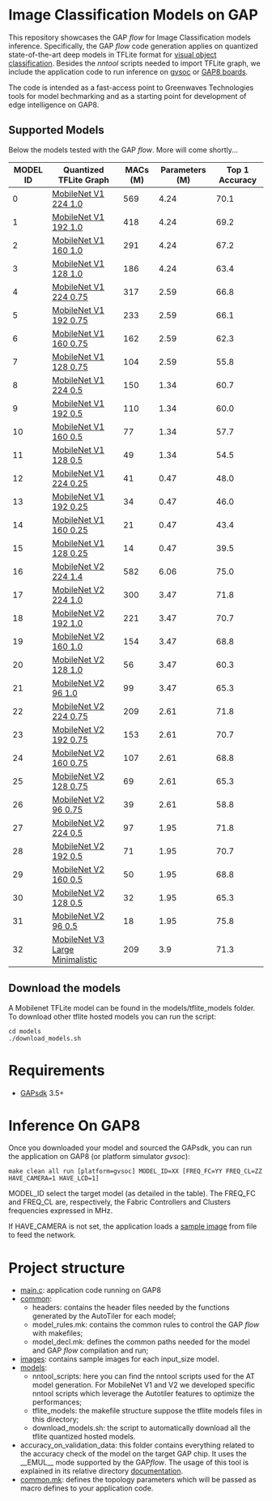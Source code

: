 # Image Classification Models on GAP

This repository showcases the GAP *flow* for Image Classification models inference. 
Specifically, the GAP *flow* code generation applies on quantized state-of-the-art deep models in TFLite format for [visual object classification](https://www.tensorflow.org/lite/guide/hosted_models).
Besides the *nntool* scripts needed to import TFLite graph, we include the application code to run inference on [gvsoc](https://greenwaves-technologies.com/gvsoc-the-full-system-simulator-for-profiling-gap-applications/) or [GAP8 boards](https://greenwaves-technologies.com/store/).

The code is intended as a fast-access point to Greenwaves Technologies tools for model bechmarking and as a starting point for development of edge intelligence on GAP8.


## Supported Models
Below the models tested with the GAP *flow*. More will come shortly...


| MODEL ID | Quantized TFLite Graph | MACs (M) | Parameters (M) | Top 1 Accuracy |
|-----|------------------------|----------|----------------|----------------|
| 0        |[MobileNet V1 224 1.0](http://download.tensorflow.org/models/mobilenet_v1_2018_08_02/mobilenet_v1_1.0_224_quant.tgz)  | 569 | 4.24 | 70.1 | 
| 1        |[MobileNet V1 192 1.0](http://download.tensorflow.org/models/mobilenet_v1_2018_08_02/mobilenet_v1_1.0_192_quant.tgz)  | 418 | 4.24 | 69.2 | 
| 2        |[MobileNet V1 160 1.0](http://download.tensorflow.org/models/mobilenet_v1_2018_08_02/mobilenet_v1_1.0_160_quant.tgz)  | 291 | 4.24 | 67.2 | 
| 3        |[MobileNet V1 128 1.0](http://download.tensorflow.org/models/mobilenet_v1_2018_08_02/mobilenet_v1_1.0_128_quant.tgz)  | 186 | 4.24 | 63.4 | 
| 4        |[MobileNet V1 224 0.75](http://download.tensorflow.org/models/mobilenet_v1_2018_08_02/mobilenet_v1_0.75_224_quant.tgz)| 317 | 2.59 | 66.8 | 
| 5        |[MobileNet V1 192 0.75](http://download.tensorflow.org/models/mobilenet_v1_2018_08_02/mobilenet_v1_0.75_192_quant.tgz)| 233 | 2.59 | 66.1 | 
| 6        |[MobileNet V1 160 0.75](http://download.tensorflow.org/models/mobilenet_v1_2018_08_02/mobilenet_v1_0.75_160_quant.tgz)| 162 | 2.59 | 62.3 | 
| 7        |[MobileNet V1 128 0.75](http://download.tensorflow.org/models/mobilenet_v1_2018_08_02/mobilenet_v1_0.75_128_quant.tgz)| 104 | 2.59 | 55.8 | 
| 8        |[MobileNet V1 224 0.5](http://download.tensorflow.org/models/mobilenet_v1_2018_08_02/mobilenet_v1_0.5_224_quant.tgz)  | 150 | 1.34 | 60.7 | 
| 9        |[MobileNet V1 192 0.5](http://download.tensorflow.org/models/mobilenet_v1_2018_08_02/mobilenet_v1_0.5_192_quant.tgz)  | 110 | 1.34 | 60.0 | 
| 10       |[MobileNet V1 160 0.5](http://download.tensorflow.org/models/mobilenet_v1_2018_08_02/mobilenet_v1_0.5_160_quant.tgz)  | 77  | 1.34 | 57.7 | 
| 11       |[MobileNet V1 128 0.5](http://download.tensorflow.org/models/mobilenet_v1_2018_08_02/mobilenet_v1_0.5_128_quant.tgz)  | 49  | 1.34 | 54.5 | 
| 12       |[MobileNet V1 224 0.25](http://download.tensorflow.org/models/mobilenet_v1_2018_08_02/mobilenet_v1_0.25_224_quant.tgz)| 41  | 0.47 | 48.0 | 
| 13       |[MobileNet V1 192 0.25](http://download.tensorflow.org/models/mobilenet_v1_2018_08_02/mobilenet_v1_0.25_192_quant.tgz)| 34  | 0.47 | 46.0 | 
| 14       |[MobileNet V1 160 0.25](http://download.tensorflow.org/models/mobilenet_v1_2018_08_02/mobilenet_v1_0.25_160_quant.tgz)| 21  | 0.47 | 43.4 | 
| 15       |[MobileNet V1 128 0.25](http://download.tensorflow.org/models/mobilenet_v1_2018_08_02/mobilenet_v1_0.25_128_quant.tgz)| 14  | 0.47 | 39.5 | 
| 16       |[MobileNet V2 224 1.4](https://storage.googleapis.com/mobilenet_v2/checkpoints/quantized_v2_224_140.tgz)              | 582 | 6.06 | 75.0 | 
| 17       |[MobileNet V2 224 1.0](https://storage.googleapis.com/mobilenet_v2/checkpoints/quantized_v2_224_100.tgz)              | 300 | 3.47 | 71.8 | 
| 18       |[MobileNet V2 192 1.0](https://storage.googleapis.com/mobilenet_v2/checkpoints/quantized_v2_192_100.tgz)              | 221 | 3.47 | 70.7 | 
| 19       |[MobileNet V2 160 1.0](https://storage.googleapis.com/mobilenet_v2/checkpoints/quantized_v2_160_100.tgz)              | 154 | 3.47 | 68.8 | 
| 20       |[MobileNet V2 128 1.0](https://storage.googleapis.com/mobilenet_v2/checkpoints/quantized_v2_128_100.tgz)              | 56  | 3.47 | 60.3 | 
| 21       |[MobileNet V2 96 1.0](https://storage.googleapis.com/mobilenet_v2/checkpoints/quantized_v2_96_100.tgz)                | 99  | 3.47 | 65.3 | 
| 22       |[MobileNet V2 224 0.75](https://storage.googleapis.com/mobilenet_v2/checkpoints/quantized_v2_224_75.tgz)              | 209 | 2.61 | 71.8 | 
| 23       |[MobileNet V2 192 0.75](https://storage.googleapis.com/mobilenet_v2/checkpoints/quantized_v2_192_75.tgz)              | 153 | 2.61 | 70.7 | 
| 24       |[MobileNet V2 160 0.75](https://storage.googleapis.com/mobilenet_v2/checkpoints/quantized_v2_160_75.tgz)              | 107 | 2.61 | 68.8 | 
| 25       |[MobileNet V2 128 0.75](https://storage.googleapis.com/mobilenet_v2/checkpoints/quantized_v2_128_75.tgz)              | 69  | 2.61 | 65.3 | 
| 26       |[MobileNet V2 96 0.75](https://storage.googleapis.com/mobilenet_v2/checkpoints/quantized_v2_96_75.tgz)                | 39  | 2.61 | 58.8 | 
| 27       |[MobileNet V2 224 0.5](https://storage.googleapis.com/mobilenet_v2/checkpoints/quantized_v2_224_50.tgz)               | 97  | 1.95 | 71.8 | 
| 28       |[MobileNet V2 192 0.5](https://storage.googleapis.com/mobilenet_v2/checkpoints/quantized_v2_192_50.tgz)               | 71  | 1.95 | 70.7 | 
| 29       |[MobileNet V2 160 0.5](https://storage.googleapis.com/mobilenet_v2/checkpoints/quantized_v2_160_50.tgz)               | 50  | 1.95 | 68.8 | 
| 30       |[MobileNet V2 128 0.5](https://storage.googleapis.com/mobilenet_v2/checkpoints/quantized_v2_128_50.tgz)               | 32  | 1.95 | 65.3 | 
| 31       |[MobileNet V2 96 0.5](https://storage.googleapis.com/mobilenet_v2/checkpoints/quantized_v2_96_50.tgz)                 | 18  | 1.95 | 75.8 | 
| 32	   |[MobileNet V3 Large Minimalistic](https://storage.googleapis.com/mobilenet_v3/checkpoints/v3-large-minimalistic_224_1.0_uint8.tgz)| 209 | 3.9 | 71.3 | 

## Download the models
A Mobilenet TFLite model can be found in the models/tflite_models folder. 
To download other tflite hosted models you can run the script:

	cd models
	./download_models.sh

# Requirements

* [GAPsdk](https://github.com/GreenWaves-Technologies/gap_sdk) 3.5+ 

# Inference On GAP8

Once you downloaded your model and sourced the GAPsdk, you can run the application on GAP8 (or platform simulator *gvsoc*):

	make clean all run [platform=gvsoc] MODEL_ID=XX [FREQ_FC=YY FREQ_CL=ZZ HAVE_CAMERA=1 HAVE_LCD=1]

MODEL_ID  select the target model (as detailed in the table). 
The FREQ_FC and FREQ_CL are, respectively, the Fabric Controllers and Clusters frequencies expressed in MHz.

If HAVE_CAMERA is not set, the application loads a [sample image](images) from file to feed the network.


# Project structure
- [main.c](main.c): application code running on GAP8
- [common](common):
	- headers: contains the header files needed by the functions generated by the AutoTiler for each model;
	- model_rules.mk: contains the common rules to control the GAP *flow* with makefiles;
	- model_decl.mk: defines the common paths needed for the model and GAP *flow* compilation and run;
- [images](images): contains sample images for each input_size model.
- [models](models):
	- nntool_scripts: here you can find the nntool scripts used for the AT model generation. For MobileNet V1 and V2 we developed specific nntool scripts which leverage the Autotiler features to optimize the performances;
	- tflite_models: the makefile structure suppose the tflite models files in this directory;
	- download_models.sh: the script to automatically download all the tflite quantized hosted models.
- accuracy_on_validation_data: this folder contains everything related to the accuracy check of the model on the target GAP chip. It uses the \_\_EMUL\_\_ mode supported by the GAP*flow*. The usage of this tool is explained in its relative directory [documentation](accuracy_on_validation_data/README.md).
- [common.mk](common.mk): defines the topology parameters which will be passed as macro defines to your application code.

